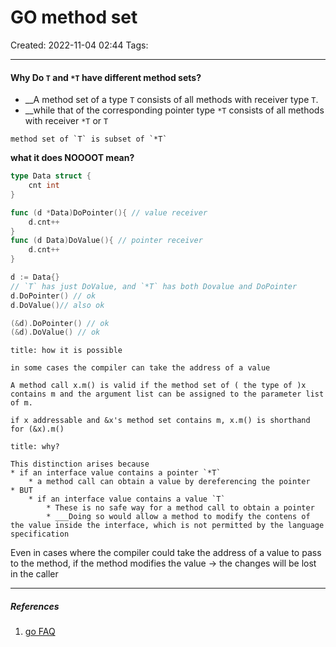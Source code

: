 # GO method set
Created: 2022-11-04 02:44
Tags: 
____
#### Why Do `T` and `*T` have different method sets?


* __A method set of a type `T` consists of all methods with receiver type `T`.
* __while that of the corresponding pointer type `*T` consists of all methods with receiver `*T` or `T`

```ad-note
method set of `T` is subset of `*T`
```

__what it does NOOOOT  mean?__
```go
type Data struct {
	cnt int
}

func (d *Data)DoPointer(){ // value receiver
	d.cnt++
}
func (d Data)DoValue(){ // pointer receiver
	d.cnt++
}

d := Data{}
// `T` has just DoValue, and `*T` has both Dovalue and DoPointer
d.DoPointer() // ok
d.DoValue()// also ok

(&d).DoPointer() // ok
(&d).DoValue() // ok

```

```ad-important
title: how it is possible

in some cases the compiler can take the address of a value

A method call x.m() is valid if the method set of ( the type of )x contains m and the argument list can be assigned to the parameter list of m.

if x addressable and &x's method set contains m, x.m() is shorthand for (&x).m()
```



```ad-important
title: why?

This distinction arises because 
* if an interface value contains a pointer `*T`
	* a method call can obtain a value by dereferencing the pointer
* BUT
	* if an interface value contains a value `T`
		* These is no safe way for a method call to obtain a pointer
		* ___Doing so would allow a method to modify the contens of the value inside the interface, which is not permitted by the language specification
```

Even in cases where the compiler could take the address of a value to pass to the method, if the method modifies the value -> the changes will be lost in the caller



_____
##### References
1. [go FAQ](https://go.dev/doc/faq#different_method_sets)

